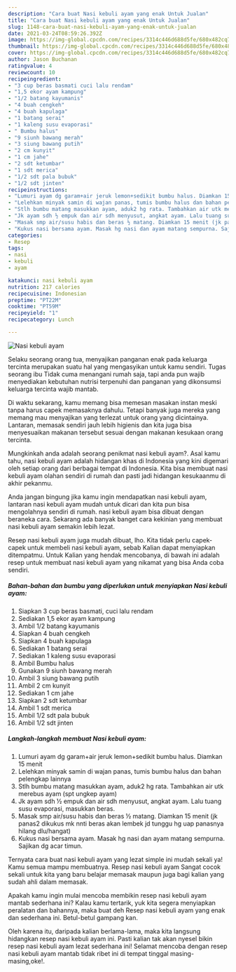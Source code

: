 ```yaml
---
description: "Cara buat Nasi kebuli ayam yang enak Untuk Jualan"
title: "Cara buat Nasi kebuli ayam yang enak Untuk Jualan"
slug: 1148-cara-buat-nasi-kebuli-ayam-yang-enak-untuk-jualan
date: 2021-03-24T08:59:26.392Z
image: https://img-global.cpcdn.com/recipes/3314c446d688d5fe/680x482cq70/nasi-kebuli-ayam-foto-resep-utama.jpg
thumbnail: https://img-global.cpcdn.com/recipes/3314c446d688d5fe/680x482cq70/nasi-kebuli-ayam-foto-resep-utama.jpg
cover: https://img-global.cpcdn.com/recipes/3314c446d688d5fe/680x482cq70/nasi-kebuli-ayam-foto-resep-utama.jpg
author: Jason Buchanan
ratingvalue: 4
reviewcount: 10
recipeingredient:
- "3 cup beras basmati cuci lalu rendam"
- "1,5 ekor ayam kampung"
- "1/2 batang kayumanis"
- "4 buah cengkeh"
- "4 buah kapulaga"
- "1 batang serai"
- "1 kaleng susu evaporasi"
- " Bumbu halus"
- "9 siunh bawang merah"
- "3 siung bawang putih"
- "2 cm kunyit"
- "1 cm jahe"
- "2 sdt ketumbar"
- "1 sdt merica"
- "1/2 sdt pala bubuk"
- "1/2 sdt jinten"
recipeinstructions:
- "Lumuri ayam dg garam+air jeruk lemon+sedikit bumbu halus. Diamkan 15 menit"
- "Lelehkan minyak samin di wajan panas, tumis bumbu halus dan bahan pelengkap lainnya"
- "Stlh bumbu matang masukkan ayam, aduk2 hg rata. Tambahkan air utk merebus ayam (spt ungkep ayam)"
- "Jk ayam sdh ½ empuk dan air sdh menyusut, angkat ayam. Lalu tuang susu evaporasi, masukkan beras."
- "Masak smp air/susu habis dan beras ½ matang. Diamkan 15 menit (jk panas2 dikukus mk nnti beras akan lembek jd tunggu hg uap panasnya hilang dlu/hangat)"
- "Kukus nasi bersama ayam. Masak hg nasi dan ayam matang sempurna. Sajikan dg acar timun."
categories:
- Resep
tags:
- nasi
- kebuli
- ayam

katakunci: nasi kebuli ayam 
nutrition: 217 calories
recipecuisine: Indonesian
preptime: "PT22M"
cooktime: "PT59M"
recipeyield: "1"
recipecategory: Lunch

---
```



![Nasi kebuli ayam](https://img-global.cpcdn.com/recipes/3314c446d688d5fe/680x482cq70/nasi-kebuli-ayam-foto-resep-utama.jpg)

Selaku seorang orang tua, menyajikan panganan enak pada keluarga tercinta merupakan suatu hal yang mengasyikan untuk kamu sendiri. Tugas seorang ibu Tidak cuma menangani rumah saja, tapi anda pun wajib menyediakan kebutuhan nutrisi terpenuhi dan panganan yang dikonsumsi keluarga tercinta wajib mantab.

Di waktu  sekarang, kamu memang bisa memesan masakan instan meski tanpa harus capek memasaknya dahulu. Tetapi banyak juga mereka yang memang mau menyajikan yang terlezat untuk orang yang dicintainya. Lantaran, memasak sendiri jauh lebih higienis dan kita juga bisa menyesuaikan makanan tersebut sesuai dengan makanan kesukaan orang tercinta. 



Mungkinkah anda adalah seorang penikmat nasi kebuli ayam?. Asal kamu tahu, nasi kebuli ayam adalah hidangan khas di Indonesia yang kini digemari oleh setiap orang dari berbagai tempat di Indonesia. Kita bisa membuat nasi kebuli ayam olahan sendiri di rumah dan pasti jadi hidangan kesukaanmu di akhir pekanmu.

Anda jangan bingung jika kamu ingin mendapatkan nasi kebuli ayam, lantaran nasi kebuli ayam mudah untuk dicari dan kita pun bisa mengolahnya sendiri di rumah. nasi kebuli ayam bisa dibuat dengan beraneka cara. Sekarang ada banyak banget cara kekinian yang membuat nasi kebuli ayam semakin lebih lezat.

Resep nasi kebuli ayam juga mudah dibuat, lho. Kita tidak perlu capek-capek untuk membeli nasi kebuli ayam, sebab Kalian dapat menyiapkan ditempatmu. Untuk Kalian yang hendak mencobanya, di bawah ini adalah resep untuk membuat nasi kebuli ayam yang nikamat yang bisa Anda coba sendiri.

<!--inarticleads1-->

##### Bahan-bahan dan bumbu yang diperlukan untuk menyiapkan Nasi kebuli ayam:

1. Siapkan 3 cup beras basmati, cuci lalu rendam
1. Sediakan 1,5 ekor ayam kampung
1. Ambil 1/2 batang kayumanis
1. Siapkan 4 buah cengkeh
1. Siapkan 4 buah kapulaga
1. Sediakan 1 batang serai
1. Sediakan 1 kaleng susu evaporasi
1. Ambil  Bumbu halus
1. Gunakan 9 siunh bawang merah
1. Ambil 3 siung bawang putih
1. Ambil 2 cm kunyit
1. Sediakan 1 cm jahe
1. Siapkan 2 sdt ketumbar
1. Ambil 1 sdt merica
1. Ambil 1/2 sdt pala bubuk
1. Ambil 1/2 sdt jinten




<!--inarticleads2-->

##### Langkah-langkah membuat Nasi kebuli ayam:

1. Lumuri ayam dg garam+air jeruk lemon+sedikit bumbu halus. Diamkan 15 menit
1. Lelehkan minyak samin di wajan panas, tumis bumbu halus dan bahan pelengkap lainnya
1. Stlh bumbu matang masukkan ayam, aduk2 hg rata. Tambahkan air utk merebus ayam (spt ungkep ayam)
1. Jk ayam sdh ½ empuk dan air sdh menyusut, angkat ayam. Lalu tuang susu evaporasi, masukkan beras.
1. Masak smp air/susu habis dan beras ½ matang. Diamkan 15 menit (jk panas2 dikukus mk nnti beras akan lembek jd tunggu hg uap panasnya hilang dlu/hangat)
1. Kukus nasi bersama ayam. Masak hg nasi dan ayam matang sempurna. Sajikan dg acar timun.




Ternyata cara buat nasi kebuli ayam yang lezat simple ini mudah sekali ya! Kamu semua mampu membuatnya. Resep nasi kebuli ayam Sangat cocok sekali untuk kita yang baru belajar memasak maupun juga bagi kalian yang sudah ahli dalam memasak.

Apakah kamu ingin mulai mencoba membikin resep nasi kebuli ayam mantab sederhana ini? Kalau kamu tertarik, yuk kita segera menyiapkan peralatan dan bahannya, maka buat deh Resep nasi kebuli ayam yang enak dan sederhana ini. Betul-betul gampang kan. 

Oleh karena itu, daripada kalian berlama-lama, maka kita langsung hidangkan resep nasi kebuli ayam ini. Pasti kalian tak akan nyesel bikin resep nasi kebuli ayam lezat sederhana ini! Selamat mencoba dengan resep nasi kebuli ayam mantab tidak ribet ini di tempat tinggal masing-masing,oke!.

